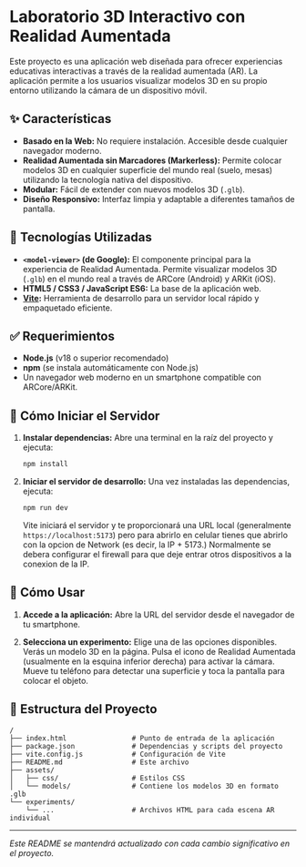 # Laboratorio 3D Interactivo con Realidad Aumentada

Este proyecto es una aplicación web diseñada para ofrecer experiencias educativas interactivas a través de la realidad aumentada (AR). La aplicación permite a los usuarios visualizar modelos 3D en su propio entorno utilizando la cámara de un dispositivo móvil.

## ✨ Características

- **Basado en la Web:** No requiere instalación. Accesible desde cualquier navegador moderno.
- **Realidad Aumentada sin Marcadores (Markerless):** Permite colocar modelos 3D en cualquier superficie del mundo real (suelo, mesas) utilizando la tecnología nativa del dispositivo.
- **Modular:** Fácil de extender con nuevos modelos 3D (`.glb`).
- **Diseño Responsivo:** Interfaz limpia y adaptable a diferentes tamaños de pantalla.

## 🚀 Tecnologías Utilizadas

- **`<model-viewer>` (de Google):** El componente principal para la experiencia de Realidad Aumentada. Permite visualizar modelos 3D (`.glb`) en el mundo real a través de ARCore (Android) y ARKit (iOS).
- **HTML5 / CSS3 / JavaScript ES6:** La base de la aplicación web.
- **[Vite](https://vitejs.dev/):** Herramienta de desarrollo para un servidor local rápido y empaquetado eficiente.

## ✅ Requerimientos

- **Node.js** (v18 o superior recomendado)
- **npm** (se instala automáticamente con Node.js)
- Un navegador web moderno en un smartphone compatible con ARCore/ARKit.

## 🔧 Cómo Iniciar el Servidor

1.  **Instalar dependencias:** Abre una terminal en la raíz del proyecto y ejecuta:
    ```bash
    npm install
    ```

2.  **Iniciar el servidor de desarrollo:** Una vez instaladas las dependencias, ejecuta:
    ```bash
    npm run dev
    ```
    Vite iniciará el servidor y te proporcionará una URL local (generalmente `https://localhost:5173`) pero para abrirlo en celular tienes que abrirlo con la opcion de Network (es decir, la IP + 5173.) Normalmente se debera configurar el firewall para que deje entrar otros dispositivos a la conexion de la IP.

## 📱 Cómo Usar

1.  **Accede a la aplicación:** Abre la URL del servidor desde el navegador de tu smartphone.

2.  **Selecciona un experimento:** Elige una de las opciones disponibles. Verás un modelo 3D en la página. Pulsa el icono de Realidad Aumentada (usualmente en la esquina inferior derecha) para activar la cámara. Mueve tu teléfono para detectar una superficie y toca la pantalla para colocar el objeto.

## 📁 Estructura del Proyecto

```
/
├── index.html                # Punto de entrada de la aplicación
├── package.json              # Dependencias y scripts del proyecto
├── vite.config.js            # Configuración de Vite
├── README.md                 # Este archivo
├── assets/
│   ├── css/                  # Estilos CSS
│   └── models/               # Contiene los modelos 3D en formato .glb
└── experiments/
    └── ...                   # Archivos HTML para cada escena AR individual
```
---
*Este README se mantendrá actualizado con cada cambio significativo en el proyecto.*